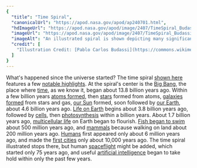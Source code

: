 ```yaml
---
{
  "title": "Time Spiral",
  "canonicalUrl": "https://apod.nasa.gov/apod/ap240701.html",
  "hdImageUrl": "https://apod.nasa.gov/apod/image/2407/TimeSpiral_Budassi_2500.jpg",
  "imageUrl": "https://apod.nasa.gov/apod/image/2407/TimeSpiral_Budassi_960.jpg",
  "imageAlt": "An illustrated spiral is shown depicting many significant events that have occurred since the big bang. The big bang is at the center, and a city built by humans is at the spiral's end. Please see the explanation for more detailed information.",
  "credit": [
    "Illustration Credit: [Pablo Carlos Budassi](https://commons.wikimedia.org/wiki/User:Unmismoobjetivo) via [Wikipedia](https://en.wikipedia.org/wiki/Wikipedia)"
  ]
}
---
```


What's happened since the universe started? The time spiral [shown here](https://commons.wikimedia.org/wiki/File:Nature_timespiral_vertical_layout.png) features a few [notable highlights](https://apod.nasa.gov/apod/ap171126.html). At the spiral's center is the [Big Bang](https://webb.nasa.gov/content/features/bigBangQandA.html), the place where [time](https://en.wikipedia.org/wiki/Time), as we know it, began about 13.8 billion years ago. Within a few billion years [atoms formed](https://youtu.be/cx1z0jwzWjI), then [stars](https://science.nasa.gov/universe/stars/) formed from atoms, [galaxies formed](https://apod.nasa.gov/apod/ap230531.html) from stars and gas, [our Sun](https://science.nasa.gov/sun/) formed, soon followed by [our Earth](https://science.nasa.gov/earth/facts/), about 4.6 billion years ago. [Life on Earth](https://cneos.jpl.nasa.gov/about/life_on_earth.html) begins about 3.8 billion years ago, followed by [cells](https://www.ncbi.nlm.nih.gov/pmc/articles/PMC7087693/), then [photosynthesis](https://en.wikipedia.org/wiki/Photosynthesis) within a billion years. About 1.7 billion years ago, [multicellular life](https://astrobiology.nasa.gov/news/how-did-multicellular-life-evolve/) on Earth began to flourish. [Fish began to swim](https://youtu.be/t6ORDd4ZpXg) about 500 million years ago, and [mammals](https://en.wikipedia.org/wiki/Mammal) because walking on land about 200 million years ago. [Humans](https://apod.nasa.gov/apod/ap190818.html) first appeared only about 6 million years ago, and made the [first cities](https://youtu.be/H1jHdnZ2U3o) only about 10,000 years ago. The time spiral illustrated stops there, but human [spaceflight](https://apod.nasa.gov/apod/ap181001.html) might be added, which started only 75 years ago, and useful [artificial intelligence](https://media.snopes.com/2009/01/rand.jpg) began to take hold within only the past few years.
